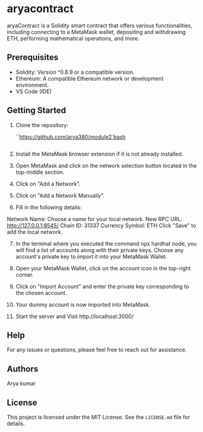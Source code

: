 # aryacontract

aryaContract is a Solidity smart contract that offers various functionalities, including connecting to a MetaMask wallet, depositing and withdrawing ETH, performing mathematical operations, and more.

## Prerequisites

- Solidity: Version ^0.8.9 or a compatible version.
- Ethereum: A compatible Ethereum network or development environment.
- VS Code (IDE)

## Getting Started

1. Clone the repository:

   ``https://github.com/arya380/module2`bash
  
   ```

2. Install the MetaMask browser extension if it is not already installed.

3. Open MetaMask and click on the network selection button located in the top-middle section.

4. Click on "Add a Network".

5. Click on "Add a Network Manually".

6. Fill in the following details:

Network Name: Choose a name for your local network.
New RPC URL: http://127.0.0.1:8545/
Chain ID: 31337
Currency Symbol: ETH
Click "Save" to add the local network.

7. In the terminal where you executed the command npx hardhat node, you will find a list of accounts along with their private keys. Choose any account's private key to import it into your MetaMask Wallet.

8. Open your MetaMask Wallet, click on the account icon in the top-right corner.

9. Click on "Import Account" and enter the private key corresponding to the chosen account.

10. Your dummy account is now imported into MetaMask.

11. Start the server and Visit http://localhost:3000/

## Help
For any issues or questions, please feel free to reach out for assistance.

## Authors
Arya kumar

## License
This project is licensed under the MIT License. See the `LICENSE.md` file for details.
